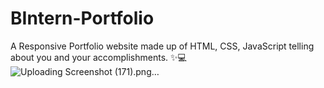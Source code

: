 # BIntern-Portfolio
A Responsive Portfolio  website made up of HTML, CSS, JavaScript telling about you and your accomplishments. ✨💻
<br/>
![Uploading Screenshot (171).png…]()
